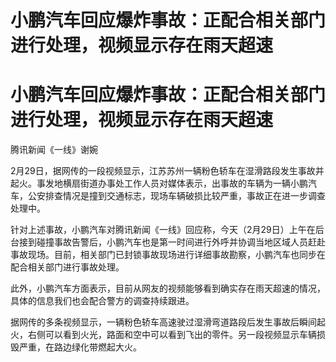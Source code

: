 # 小鹏汽车回应爆炸事故：正配合相关部门进行处理，视频显示存在雨天超速

# 小鹏汽车回应爆炸事故：正配合相关部门进行处理，视频显示存在雨天超速

腾讯新闻《一线》谢婉

2月29日，据网传的一段视频显示，江苏苏州一辆粉色轿车在湿滑路段发生事故并起火。事发地横扇街道办事处工作人员对媒体表示，出事故的车辆为一辆小鹏汽车，公安排查情况是撞到交通标志，现场车辆破损比较严重，事故正在进一步调查处理中。

针对上述事故，小鹏汽车对腾讯新闻《一线》回应称，今天（2月29日）上午在后台接到碰撞事故告警后，小鹏汽车也是第一时间进行外呼并协调当地区域人员赶赴事故现场。目前，相关部门已封锁事故现场进行详细事故勘察，小鹏汽车也同步在配合相关部门进行事故处理。

此外，小鹏汽车方面表示，目前从网友的视频能够看到确实存在雨天超速的情况，具体的信息我们也会配合警方的调查持续跟进。

据网传的多条视频显示，一辆粉色轿车高速驶过湿滑弯道路段后发生事故后瞬间起火，右侧可以看到火光，路面和空中可以看到飞出的零件。另一段视频显示车辆损毁严重，在路边绿化带燃起大火。

